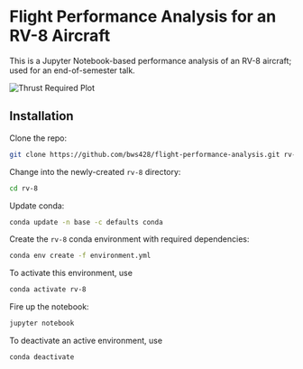 # Flight Performance Analysis for an RV-8 Aircraft

This is a Jupyter Notebook-based performance analysis of an RV-8 aircraft; used for an end-of-semester talk.

![Thrust Required Plot](https://raw.githubusercontent.com/bws428/flight-performance-analysis/master/charts/thrust-required-0.png)

## Installation

Clone the repo:

```bash
git clone https://github.com/bws428/flight-performance-analysis.git rv-8
```

Change into the newly-created `rv-8` directory:

```bash
cd rv-8
```

Update conda:

```bash
conda update -n base -c defaults conda
```

Create the `rv-8` conda environment with required dependencies:

```bash
conda env create -f environment.yml
```

To activate this environment, use

```bash
conda activate rv-8
```

Fire up the notebook:

```bash
jupyter notebook
```

To deactivate an active environment, use

```bash
conda deactivate
```
